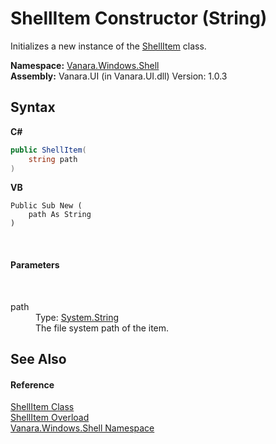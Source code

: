 # ShellItem Constructor (String)
 

Initializes a new instance of the <a href="5c5b3136-e459-f05f-b518-8ce7de68d0ca">ShellItem</a> class.

**Namespace:**&nbsp;<a href="be182789-447d-1423-b31f-7fd1f1f04ab2">Vanara.Windows.Shell</a><br />**Assembly:**&nbsp;Vanara.UI (in Vanara.UI.dll) Version: 1.0.3

## Syntax

**C#**<br />
``` C#
public ShellItem(
	string path
)
```

**VB**<br />
``` VB
Public Sub New ( 
	path As String
)
```

<br />

#### Parameters
&nbsp;<dl><dt>path</dt><dd>Type: <a href="http://msdn2.microsoft.com/en-us/library/s1wwdcbf" target="_blank">System.String</a><br />The file system path of the item.</dd></dl>

## See Also


#### Reference
<a href="5c5b3136-e459-f05f-b518-8ce7de68d0ca">ShellItem Class</a><br /><a href="8836fcc2-b63b-9f6f-dcaa-c9374e5d7e7b">ShellItem Overload</a><br /><a href="be182789-447d-1423-b31f-7fd1f1f04ab2">Vanara.Windows.Shell Namespace</a><br />